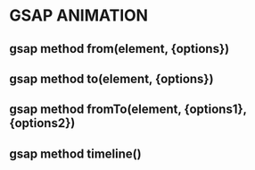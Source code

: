 # GSAP ANIMATION

## gsap method from(element, {options})

## gsap method to(element, {options})

## gsap method fromTo(element, {options1}, {options2})

## gsap method timeline()
